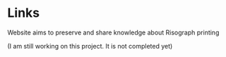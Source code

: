 # Links
Website aims to preserve and share knowledge about Risograph printing

(I am still working on this project. It is not completed yet)
